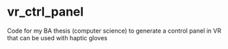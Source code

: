 # vr_ctrl_panel
Code for my BA thesis (computer science) to generate a control panel in VR that can be used with haptic gloves

